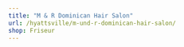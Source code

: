 ```yaml
---
title: "M & R Dominican Hair Salon"
url: /hyattsville/m-und-r-dominican-hair-salon/
shop: Friseur
---
```

